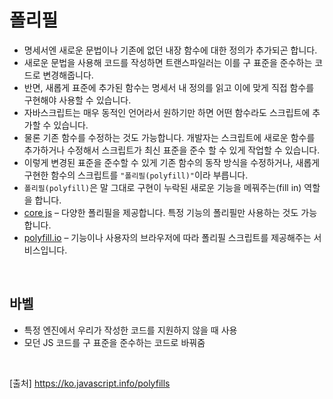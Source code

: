 # 폴리필

- 명세서엔 새로운 문법이나 기존에 없던 내장 함수에 대한 정의가 추가되곤 합니다.
- 새로운 문법을 사용해 코드를 작성하면 트랜스파일러는 이를 구 표준을 준수하는 코드로 변경해줍니다.
- 반면, 새롭게 표준에 추가된 함수는 명세서 내 정의를 읽고 이에 맞게 직접 함수를 구현해야 사용할 수 있습니다.
- 자바스크립트는 매우 동적인 언어라서 원하기만 하면 어떤 함수라도 스크립트에 추가할 수 있습니다.
- 물론 기존 함수를 수정하는 것도 가능합니다. 개발자는 스크립트에 새로운 함수를 추가하거나 수정해서 스크립트가 최신 표준을 준수 할 수 있게 작업할 수 있습니다.
- 이렇게 변경된 표준을 준수할 수 있게 기존 함수의 동작 방식을 수정하거나, 새롭게 구현한 함수의 스크립트를 `"폴리필(polyfill)"`이라 부릅니다.
- `폴리필(polyfill)`은 말 그대로 구현이 누락된 새로운 기능을 메꿔주는(fill in) 역할을 합니다.
- [core js](https://github.com/zloirock/core-js) – 다양한 폴리필을 제공합니다. 특정 기능의 폴리필만 사용하는 것도 가능합니다.
- [polyfill.io](https://polyfill.io/v3/) – 기능이나 사용자의 브라우저에 따라 폴리필 스크립트를 제공해주는 서비스입니다.

<br>

## 바벨

- 특정 엔진에서 우리가 작성한 코드를 지원하지 않을 때 사용
- 모던 JS 코드를 구 표준을 준수하는 코드로 바꿔줌

<br>

[출처]
https://ko.javascript.info/polyfills

